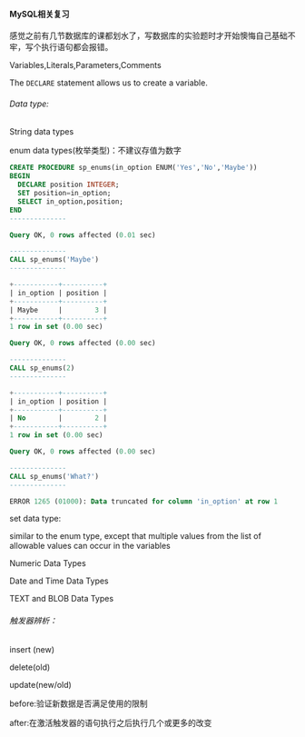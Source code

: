 #### MySQL相关复习

感觉之前有几节数据库的课都划水了，写数据库的实验题时才开始懊悔自己基础不牢，写个执行语句都会报错。

Variables,Literals,Parameters,Comments

The `DECLARE` statement allows us to create a variable. 

###### Data type:

String  data types

enum data types(枚举类型)：不建议存值为数字

```sql
CREATE PROCEDURE sp_enums(in_option ENUM('Yes','No','Maybe'))
BEGIN
  DECLARE position INTEGER;
  SET position=in_option;
  SELECT in_option,position;
END
--------------

Query OK, 0 rows affected (0.01 sec)

--------------
CALL sp_enums('Maybe')
--------------

+-----------+----------+
| in_option | position |
+-----------+----------+
| Maybe     |        3 |
+-----------+----------+
1 row in set (0.00 sec)

Query OK, 0 rows affected (0.00 sec)

--------------
CALL sp_enums(2)
--------------

+-----------+----------+
| in_option | position |
+-----------+----------+
| No        |        2 |
+-----------+----------+
1 row in set (0.00 sec)

Query OK, 0 rows affected (0.00 sec)

--------------
CALL sp_enums('What?')
--------------

ERROR 1265 (01000): Data truncated for column 'in_option' at row 1


```

set data type:

similar to the enum type, except that multiple values from the list of allowable values can occur in the variables 

Numeric Data Types

Date and Time Data Types

TEXT and BLOB Data Types

###### 触发器辨析：

insert (new)

delete(old)

update(new/old)

before:验证新数据是否满足使用的限制

after:在激活触发器的语句执行之后执行几个或更多的改变
